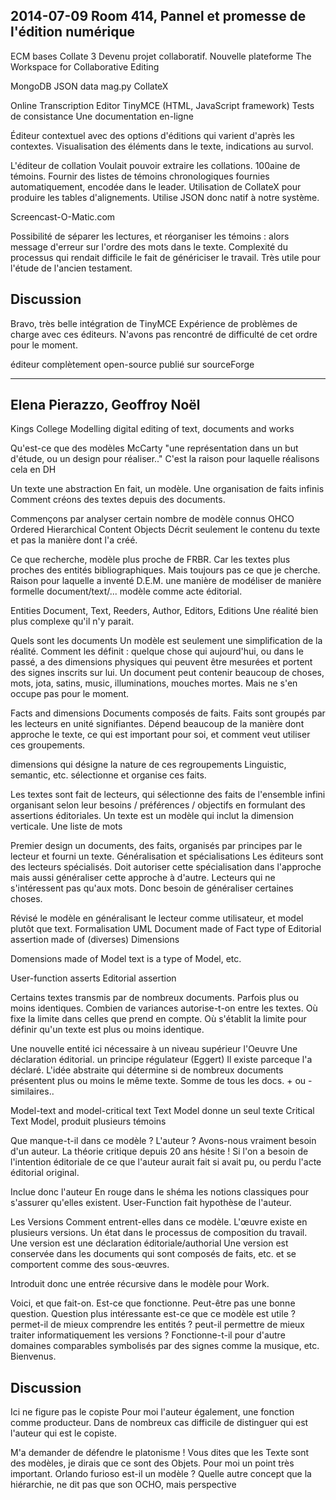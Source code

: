 2014-07-09 Room 414,
Pannel et promesse de l'édition numérique
------
ECM bases
Collate 3
Devenu projet collaboratif.
Nouvelle plateforme
The Workspace for Collaborative Editing

MongoDB JSON data
mag.py
CollateX

Online Transcription Editor
TinyMCE (HTML, JavaScript framework)
Tests de consistance
Une documentation en-ligne

Éditeur contextuel avec des options d'éditions qui varient d'après les contextes.
Visualisation des éléments dans le texte, indications au survol.

L'éditeur de collation
Voulait pouvoir extraire les collations. 100aine de témoins.
Fournir des listes de témoins chronologiques fournies automatiquement, encodée dans le leader.
Utilisation de CollateX pour produire les tables d'alignements. Utilise JSON donc natif à notre système.

Screencast-O-Matic.com

Possibilité de séparer les lectures, et réorganiser les témoins : alors message d'erreur sur l'ordre des mots dans le texte.
Complexité du processus qui rendait difficile le fait de génériciser le travail.
Très utile pour l'étude de l'ancien testament.

## Discussion
Bravo, très belle intégration de TinyMCE
Expérience de problèmes de charge avec ces éditeurs. N'avons pas rencontré de difficulté de cet ordre pour le moment.

éditeur complètement open-source publié sur sourceForge

-----


Elena Pierazzo, Geoffroy Noël
-------

Kings College
Modelling digital editing of text, documents and works

Qu'est-ce que des modèles
McCarty "une représentation dans un but d'étude, ou un design pour réaliser.."
C'est la raison pour laquelle réalisons cela en DH

Un texte une abstraction
En fait, un modèle. Une organisation de faits infinis
Comment créons des textes depuis des documents.

Commençons par analyser certain nombre de modèle connus
OHCO Ordered Hierarchical Content Objects
Décrit seulement le contenu du texte et pas la manière dont l'a créé.

Ce que recherche, modèle plus proche de FRBR. Car les textes plus proches des entités bibliographiques. Mais toujours pas ce que je cherche.
Raison pour laquelle a inventé D.E.M. une manière de modéliser de manière formelle document/text/...
modèle comme acte éditorial.

Entities
Document, Text, Reeders, Author, Editors, Editions
Une réalité bien plus complexe qu'il n'y parait.

Quels sont les documents
Un modèle est seulement une simplification de la réalité.
Comment les définit : quelque chose qui aujourd'hui, ou dans le passé, a des dimensions physiques qui peuvent être mesurées et portent des signes inscrits sur lui.
Un document peut contenir beaucoup de choses, mots, jota, satins, music, illuminations, mouches mortes. Mais ne s'en occupe pas pour le moment.

Facts and dimensions
Documents composés de faits. Faits sont groupés par les lecteurs en unité signifiantes. Dépend beaucoup de la manière dont approche le texte, ce qui est important pour soi, et comment veut utiliser ces groupements.

dimensions
qui désigne la nature de ces regroupements
Linguistic, semantic, etc. sélectionne et organise ces faits.

Les textes sont fait de lecteurs, qui sélectionne des faits de l'ensemble infini organisant selon leur besoins / préférences / objectifs en formulant des assertions éditoriales.
Un texte est un modèle qui inclut la dimension verticale.
Une liste de mots

Premier design
un documents, des faits, organisés par principes par le lecteur et fourni un texte.
Généralisation et spécialisations
Les éditeurs sont des lecteurs spécialisés. Doit autoriser cette spécialisation dans l'approche mais aussi généraliser cette approche à d'autre.
Lecteurs qui ne s'intéressent pas qu'aux mots. Donc besoin de généraliser certaines choses.

Révisé le modèle en généralisant le lecteur comme utilisateur, et model plutôt que text.
Formalisation UML
Document
made of
Fact
type of
Editorial assertion
made of (diverses) Dimensions

Domensions made of Model
text is a type of Model, etc.

User-function
asserts Editorial assertion

Certains textes transmis par de nombreux documents. Parfois plus ou moins identiques.
Combien de variances autorise-t-on entre les textes. Où fixe la limite dans celles que prend en compte. Où s'établit la limite pour définir qu'un texte est plus ou moins identique.

Une nouvelle entité ici nécessaire à un niveau supérieur
l'Oeuvre
Une déclaration éditorial. un principe régulateur (Eggert)
Il existe parceque l'a déclaré.
L'idée abstraite qui détermine si de nombreux documents présentent plus ou moins le même texte.
Somme de tous les docs. + ou - similaires..

Model-text and model-critical text
Text Model donne un seul texte
Critical Text Model, produit plusieurs témoins

Que manque-t-il dans ce modèle ?
L'auteur ? Avons-nous vraiment besoin d'un auteur. La théorie critique depuis 20 ans hésite !
Si l'on a besoin de l'intention éditoriale de ce que l'auteur aurait fait si avait pu, ou perdu l'acte éditorial original.

Inclue donc l'auteur
En rouge dans le shéma les notions classiques pour s'assurer qu'elles existent.
User-Function fait hypothèse de l'auteur.

Les Versions
Comment entrent-elles dans ce modèle.
L'œuvre existe en plusieurs versions. Un état dans le processus de composition du travail.
Une version est une déclaration éditoriale/authorial
Une version est conservée dans les documents qui sont composés de faits, etc. et se comportent comme des sous-œuvres.

Introduit donc une entrée récursive dans le modèle pour Work.

Voici, et que fait-on.
Est-ce que fonctionne. Peut-être pas une bonne question.
Question plus intéressante est-ce que ce modèle est utile ? permet-il de mieux comprendre les entités ? peut-il permettre de mieux traiter informatiquement les versions ?
Fonctionne-t-il pour d'autre domaines comparables symbolisés par des signes comme la musique, etc.
Bienvenus.


## Discussion

Ici ne figure pas le copiste
Pour moi l'auteur également, une fonction comme producteur. Dans de nombreux cas difficile de distinguer qui est l'auteur qui est le copiste.

M'a demander de défendre le platonisme !
Vous dites que les Texte sont des modèles, je dirais que ce sont des Objets. Pour moi un point très important. Orlando furioso est-il un modèle ? Quelle autre concept que la hiérarchie, ne dit pas que son OCHO, mais perspective
